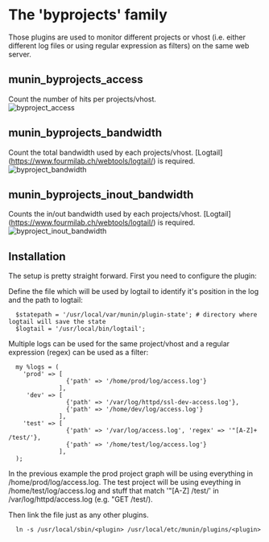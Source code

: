# The 'byprojects' family
Those plugins are used to monitor different projects or vhost (i.e. either different log files or using regular expression as filters) on the same web server.

## munin_byprojects_access
Count the number of hits per projects/vhost.  
![byproject_access](https://www.mantor.org/~northox/misc/munin-plugins/nginx_byprojects_access1-month.png "byproject_access")

## munin_byprojects_bandwidth
Count the total bandwidth used by each projects/vhost. [Logtail] (https://www.fourmilab.ch/webtools/logtail/) is required.  
![byproject_bandwidth](https://www.mantor.org/~northox/misc/munin-plugins/apache_byprojects_bandwidth-month.png "byproject_bandwidth")

## munin_byprojects_inout_bandwidth
Counts the in/out bandwidth used by each projects/vhost. [Logtail] (https://www.fourmilab.ch/webtools/logtail/) is required.  
![byproject_inout_bandwidth](https://www.mantor.org/~northox/misc/munin-plugins/apache_byprojects_inout_bandwidth-month.png "byproject_inout_bandwidth")

## Installation
The setup is pretty straight forward. First you need to configure the plugin:

Define the file which will be used by logtail to identify it's position in the log and the path to logtail:

      $statepath = '/usr/local/var/munin/plugin-state'; # directory where logtail will save the state
      $logtail = '/usr/local/bin/logtail';

Multiple logs can be used for the same project/vhost and a regular expression (regex) can be used as a filter:

      my %logs = (
        'prod' => [
                    {'path' => '/home/prod/log/access.log'}
                  ],
         'dev' => [
                    {'path' => '/var/log/httpd/ssl-dev-access.log'},
                    {'path' => '/home/dev/log/access.log'}
                  ],
        'test' => [
                    {'path' => '/var/log/access.log', 'regex' => '"[A-Z]+ /test/'},
                    {'path' => '/home/test/log/access.log'}
                  ],
      );

In the previous example the prod project graph will be using everything in /home/prod/log/access.log. The test project will be using eveything in /home/test/log/access.log and stuff that match '"[A-Z] /test/' in /var/log/httpd/access.log (e.g. "GET /test/).

Then link the file just as any other plugins.

      ln -s /usr/local/sbin/<plugin> /usr/local/etc/munin/plugins/<plugin>

